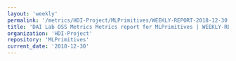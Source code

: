 ```yaml
---
layout: 'weekly'
permalink: '/metrics/HDI-Project/MLPrimitives/WEEKLY-REPORT-2018-12-30'
title: 'DAI Lab OSS Metrics Metrics report for MLPrimitives | WEEKLY-REPORT-2018-12-30'
organization: 'HDI-Project'
repository: 'MLPrimitives'
current_date: '2018-12-30'
---
```

